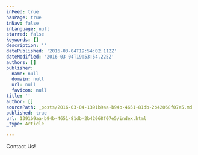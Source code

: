 ```yaml
---
inFeed: true
hasPage: true
inNav: false
inLanguage: null
starred: false
keywords: []
description: ''
datePublished: '2016-03-04T19:54:02.112Z'
dateModified: '2016-03-04T19:53:54.225Z'
authors: []
publisher:
  name: null
  domain: null
  url: null
  favicon: null
title: ''
author: []
sourcePath: _posts/2016-03-04-1391b9aa-b94b-4651-81db-2b42068f07e5.md
published: true
url: 1391b9aa-b94b-4651-81db-2b42068f07e5/index.html
_type: Article

---
```

Contact Us!